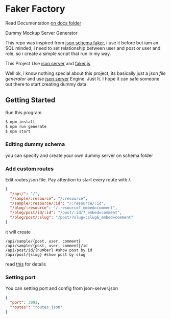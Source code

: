 # Faker Factory
Read Documentation [on docs folder](https://github.com/raidenz/faker-factory/tree/master/docs)

Dummy Mockup Server Generator

This repo was inspired from [json schema faker](https://github.com/json-schema-faker/json-schema-faker), i use it before but iam an SQL minded, i need to set relationship between user and post or user and role, so i create a simple script that run in my way.

This Project Use [json server](https://github.com/typicode/json-server) and [faker.js](https://github.com/marak/Faker.js/)

Well ok, i know nothing special about this project, its basically just a _json file generator_ and use [json server](https://github.com/typicode/json-server) Engine. Just It. I hope it can safe someone out there to start creating dummy data.


## Getting Started
Run this program
```bash
$ npm install
$ npm run generate
$ npm start
```

### Editing dummy schema
you can specify and create your own dummy server on schema folder

### Add custom routes

Edit routes.json file. Pay attention to start every route with /.

```json
{
  "/api/": "/",
  "/sample/:resource": "/:resource",
  "/sample/:resource/:id": "/:resource/:id",
  "/blog/:resource": "/:resource?_embed=comment",
  "/blog/post/id/:id": "/post/:id/?_embed=comment",
  "/blog/post/:slug": "/post/?slug=:slug&_embed=comment"
}
```

it will create
```
/api/sample/{post, user, comment}
/api/sample/{post, user, comment}/id
/api/post/id/{number} #show post by id
/api/post/{slug} #show post by slug

```

read [this](https://github.com/typicode/json-server#add-custom-routes) for details

### Setting port
You can setting port and config from json-server.json
```json
{
  "port": 3001,
  "routes": "routes.json"
}
```
